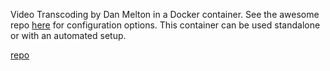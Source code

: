 Video Transcoding by Dan Melton in a Docker container. See the awesome repo [here](repo) for configuration options. This container can be used standalone or with an automated setup.

[repo](https://github.com/donmelton/video_transcoding)